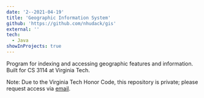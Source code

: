 ```yaml
---
date: '2--2021-04-19'
title: 'Geographic Information System'
github: 'https://github.com/nhudack/gis'
external: ''
tech:
  - Java
showInProjects: true
---
```


Program for indexing and accessing geographic features and information. Built for CS 3114 at Virginia Tech.

Note: Due to the Virginia Tech Honor Code, this repository is private; please request access via [email](mailto:nhudack@gmail.com).
